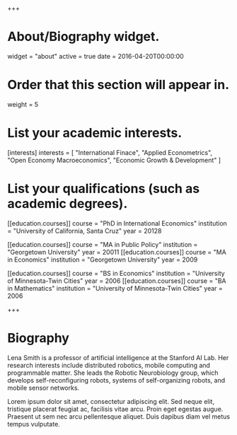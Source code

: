 +++
# About/Biography widget.
widget = "about"
active = true
date = 2016-04-20T00:00:00

# Order that this section will appear in.
weight = 5

# List your academic interests.
[interests]
  interests = [
    "International Finace",
    "Applied Econometrics",
    "Open Economy Macroeconomics",
    "Economic Growth & Development"
  ]

# List your qualifications (such as academic degrees).
[[education.courses]]
  course = "PhD in International Economics"
  institution = "University of California, Santa Cruz"
  year = 20128

[[education.courses]]
  course = "MA in Public Policy"
  institution = "Georgetown University"
  year = 20011
[[education.courses]]
  course = "MA in Economics"
  institution = "Georgetown University"
  year = 2009

[[education.courses]]
  course = "BS in Economics"
  institution = "University of Minnesota-Twin Cities"
  year = 2006
[[education.courses]]
  course = "BA in Mathematics"
  institution = "University of Minnesota-Twin Cities"
  year = 2006
 
+++

# Biography

Lena Smith is a professor of artificial intelligence at the Stanford AI Lab. Her research interests include distributed robotics, mobile computing and programmable matter. She leads the Robotic Neurobiology group, which develops self-reconfiguring robots, systems of self-organizing robots, and mobile sensor networks.

Lorem ipsum dolor sit amet, consectetur adipiscing elit. Sed neque elit, tristique placerat feugiat ac, facilisis vitae arcu. Proin eget egestas augue. Praesent ut sem nec arcu pellentesque aliquet. Duis dapibus diam vel metus tempus vulputate. 
